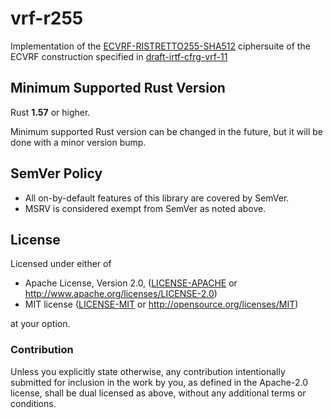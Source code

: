 # vrf-r255

Implementation of the [ECVRF-RISTRETTO255-SHA512](https://c2sp.org/vrf-r255)
ciphersuite of the ECVRF construction specified in
[draft-irtf-cfrg-vrf-11](https://www.ietf.org/archive/id/draft-irtf-cfrg-vrf-11.html)

## Minimum Supported Rust Version

Rust **1.57** or higher.

Minimum supported Rust version can be changed in the future, but it will be
done with a minor version bump.

## SemVer Policy

- All on-by-default features of this library are covered by SemVer.
- MSRV is considered exempt from SemVer as noted above.

## License

Licensed under either of

 * Apache License, Version 2.0, ([LICENSE-APACHE](../LICENSE-APACHE) or
   http://www.apache.org/licenses/LICENSE-2.0)
 * MIT license ([LICENSE-MIT](../LICENSE-MIT) or http://opensource.org/licenses/MIT)

at your option.

### Contribution

Unless you explicitly state otherwise, any contribution intentionally
submitted for inclusion in the work by you, as defined in the Apache-2.0
license, shall be dual licensed as above, without any additional terms or
conditions.
